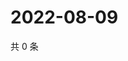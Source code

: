 # 2022-08-09

共 0 条

<!-- BEGIN WEIBO -->
<!-- 最后更新时间 Tue Aug 09 2022 14:22:24 GMT+0800 (China Standard Time) -->

<!-- END WEIBO -->
